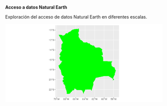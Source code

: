 **Acceso a datos Natural Earth** 

Exploración del acceso de datos Natural Earth en diferentes escalas.

![](salida/bol_ne_10m.png)

